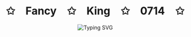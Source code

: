 <!-- Hi there 👋 -->
<p align="center">
    <h1 align="center">✩&emsp;Fancy&emsp;✩&emsp;King&emsp;✩&emsp;0714&emsp;✩</h1>
</p>
<p align="center"><img src="https://readme-typing-svg.herokuapp.com?font=Algerian&weight=700&size=28&pause=1000&color=2424B5E3&center=true&vCenter=true&width=700&height=80&lines=Senior+Full+Stack+Developer;Versatile+%7C+Familiar+%7C+High+Quality" alt="Typing SVG" />
</p>
<!--
**FancyKing0714/FancyKing0714** is a ✨ _special_ ✨ repository because its `README.md` (this file) appears on your GitHub profile.

Here are some ideas to get you started:

- 🔭 I’m currently working on ...
- 🌱 I’m currently learning ...
- 👯 I’m looking to collaborate on ...
- 🤔 I’m looking for help with ...
- 💬 Ask me about ...
- 📫 How to reach me: ...
- 😄 Pronouns: ...
- ⚡ Fun fact: ...
-->
